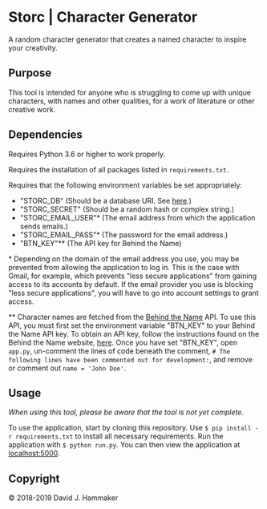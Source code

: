 # Storc | Character Generator

A random character generator that creates a named character to inspire your creativity.

## Purpose

This tool is intended for anyone who is struggling to come up with unique characters, with names and other qualities, for a work of literature or other creative work.

## Dependencies

Requires Python 3.6 or higher to work properly.

Requires the installation of all packages listed in `requirements.txt`.

Requires that the following environment variables be set appropriately:
* "STORC_DB" (Should be a database URI. See [here](http://flask-sqlalchemy.pocoo.org/2.3/quickstart/).)
* "STORC_SECRET" (Should be a random hash or complex string.)
* "STORC_EMAIL_USER"\* (The email address from which the application sends emails.)
* "STORC_EMAIL_PASS"\* (The password for the email address.)
* "BTN_KEY"\*\* (The API key for Behind the Name)

\* Depending on the domain of the email address you use, you may be prevented from allowing the application to log in. This is the case with Gmail, for example, which prevents "less secure applications" from gaining access to its accounts by default. If the email provider you use is blocking "less secure applications", you will have to go into account settings to grant access.

\*\* Character names are fetched from the [Behind the Name](https://www.behindthename.com/) API. To use this API, you must first set the environment variable "BTN_KEY" to your Behind the Name API key. To obtain an API key, follow the instructions found on the Behind the Name website, [here](https://www.behindthename.com/api/). Once you have set "BTN_KEY", open `app.py`, un-comment the lines of code beneath the comment, `# The following lines have been commented out for development:`, and remove or comment out `name = 'John Doe'`.

## Usage

_When using this tool, please be aware that the tool is not yet complete._

To use the application, start by cloning this repository. Use `$ pip install -r requirements.txt` to install all necessary requirements. Run the application with `$ python run.py`. You can then view the application at [localhost:5000](http://localhost:5000/).

## Copyright

© 2018-2019 David J. Hammaker
